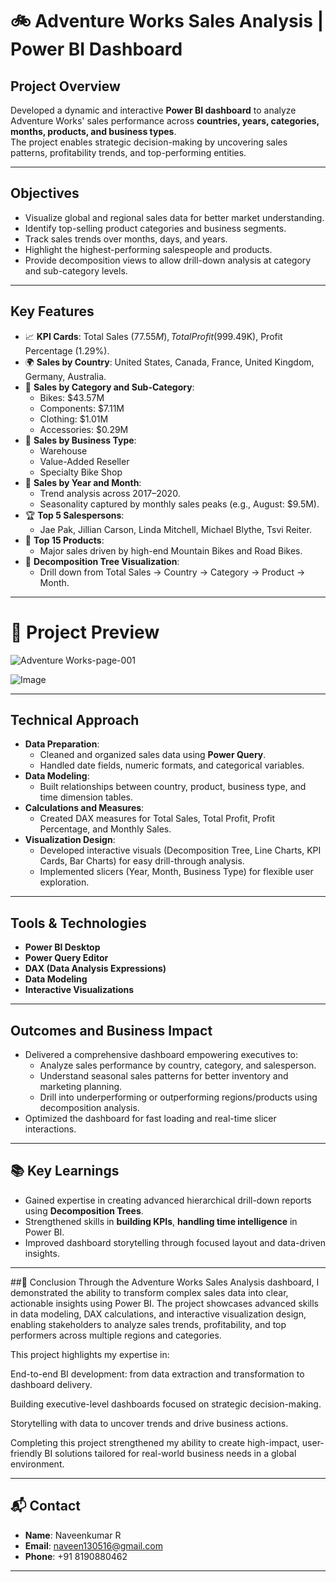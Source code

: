 # 🚲 Adventure Works Sales Analysis | Power BI Dashboard

## Project Overview
Developed a dynamic and interactive **Power BI dashboard** to analyze Adventure Works' sales performance across **countries, years, categories, months, products, and business types**.  
The project enables strategic decision-making by uncovering sales patterns, profitability trends, and top-performing entities.

---

## Objectives
- Visualize global and regional sales data for better market understanding.
- Identify top-selling product categories and business segments.
- Track sales trends over months, days, and years.
- Highlight the highest-performing salespeople and products.
- Provide decomposition views to allow drill-down analysis at category and sub-category levels.

---

## Key Features
- 📈 **KPI Cards**: Total Sales ($77.55M), Total Profit ($999.49K), Profit Percentage (1.29%).
- 🌍 **Sales by Country**: United States, Canada, France, United Kingdom, Germany, Australia.
- 🚴 **Sales by Category and Sub-Category**:
  - Bikes: $43.57M
  - Components: $7.11M
  - Clothing: $1.01M
  - Accessories: $0.29M
- 🏢 **Sales by Business Type**:
  - Warehouse
  - Value-Added Reseller
  - Specialty Bike Shop
- 📅 **Sales by Year and Month**:
  - Trend analysis across 2017–2020.
  - Seasonality captured by monthly sales peaks (e.g., August: $9.5M).
- 🏆 **Top 5 Salespersons**:
  - Jae Pak, Jillian Carson, Linda Mitchell, Michael Blythe, Tsvi Reiter.
- 🌟 **Top 15 Products**:
  - Major sales driven by high-end Mountain Bikes and Road Bikes.
- 🧩 **Decomposition Tree Visualization**:
  - Drill down from Total Sales → Country → Category → Product → Month.

---

# 🚀 Project Preview

![Adventure Works-page-001](https://github.com/user-attachments/assets/2afee608-a924-4e7d-bda7-7e46ab62c2f8)

![Image](https://github.com/user-attachments/assets/2a270c69-6f12-4858-8211-0f3106e97448)

---

## Technical Approach
- **Data Preparation**:
  - Cleaned and organized sales data using **Power Query**.
  - Handled date fields, numeric formats, and categorical variables.
- **Data Modeling**:
  - Built relationships between country, product, business type, and time dimension tables.
- **Calculations and Measures**:
  - Created DAX measures for Total Sales, Total Profit, Profit Percentage, and Monthly Sales.
- **Visualization Design**:
  - Developed interactive visuals (Decomposition Tree, Line Charts, KPI Cards, Bar Charts) for easy drill-through analysis.
  - Implemented slicers (Year, Month, Business Type) for flexible user exploration.

---

## Tools & Technologies
- **Power BI Desktop**
- **Power Query Editor**
- **DAX (Data Analysis Expressions)**
- **Data Modeling**
- **Interactive Visualizations**

---

## Outcomes and Business Impact
- Delivered a comprehensive dashboard empowering executives to:
  - Analyze sales performance by country, category, and salesperson.
  - Understand seasonal sales patterns for better inventory and marketing planning.
  - Drill into underperforming or outperforming regions/products using decomposition analysis.
- Optimized the dashboard for fast loading and real-time slicer interactions.

---

## 📚 Key Learnings
- Gained expertise in creating advanced hierarchical drill-down reports using **Decomposition Trees**.
- Strengthened skills in **building KPIs**, **handling time intelligence** in Power BI.
- Improved dashboard storytelling through focused layout and data-driven insights.

---

##📌 Conclusion
Through the Adventure Works Sales Analysis dashboard, I demonstrated the ability to transform complex sales data into clear, actionable insights using Power BI.
The project showcases advanced skills in data modeling, DAX calculations, and interactive visualization design, enabling stakeholders to analyze sales trends, profitability, and top performers across multiple regions and categories.

This project highlights my expertise in:

End-to-end BI development: from data extraction and transformation to dashboard delivery.

Building executive-level dashboards focused on strategic decision-making.

Storytelling with data to uncover trends and drive business actions.

Completing this project strengthened my ability to create high-impact, user-friendly BI solutions tailored for real-world business needs in a global environment.

---

## 📬 Contact
- **Name**: Naveenkumar R
- **Email**: naveen130516@gmail.com
- **Phone**: +91 8190880462

---
